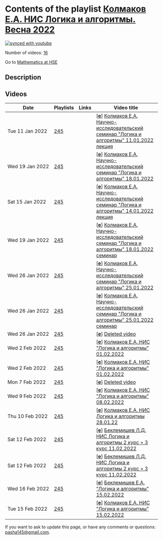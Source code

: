 # Contents of the playlist [Колмаков Е.А. НИС Логика и алгоритмы. Весна 2022](https://www.youtube.com/playlist?list=PLq3E5oubNNoBNrtJEokBSGXF4URtNBUWf)

[![synced with youtube](https://img.shields.io/github/last-commit/mathphysschool/mathphysschool.github.io/autoupdate1?label=synced%20with%20youtube)](https://github.com/mathphysschool/mathphysschool.github.io/commits/autoupdate1)

Number of videos: [16](#videos)

Go to [Mathematics at HSE](../README.md)

## Description



## Videos

|Date|Playlists|Links|Video title|
|---|---|---|---|
| Tue&nbsp;11&nbsp;Jan&nbsp;2022 | [245](../playlists/245 "Колмаков Е.А. НИС Логика и алгоритмы. Весна 2022") |  | [[**e**](https://studio.youtube.com/video/afhogDxHZhk/edit "Edit")] [Колмаков Е.А. Научно-исследовательский семинар &#34;Логика и алгоритмы&#34; 11.01.2022 лекция](https://www.youtube.com/watch?v=afhogDxHZhk&list=PLq3E5oubNNoBNrtJEokBSGXF4URtNBUWf) |
| Wed&nbsp;19&nbsp;Jan&nbsp;2022 | [245](../playlists/245 "Колмаков Е.А. НИС Логика и алгоритмы. Весна 2022") |  | [[**e**](https://studio.youtube.com/video/bomScCZjlsc/edit "Edit")] [Колмаков Е.А. Научно-исследовательский семинар &#34;Логика и алгоритмы&#34; 18.01.2022](https://www.youtube.com/watch?v=bomScCZjlsc&list=PLq3E5oubNNoBNrtJEokBSGXF4URtNBUWf) |
| Sat&nbsp;15&nbsp;Jan&nbsp;2022 | [245](../playlists/245 "Колмаков Е.А. НИС Логика и алгоритмы. Весна 2022") |  | [[**e**](https://studio.youtube.com/video/Py9eEqA0kZ8/edit "Edit")] [Колмаков Е.А. Научно-исследовательский семинар &#34;Логика и алгоритмы&#34; 14.01.2022 лекция](https://www.youtube.com/watch?v=Py9eEqA0kZ8&list=PLq3E5oubNNoBNrtJEokBSGXF4URtNBUWf) |
| Wed&nbsp;19&nbsp;Jan&nbsp;2022 | [245](../playlists/245 "Колмаков Е.А. НИС Логика и алгоритмы. Весна 2022") |  | [[**e**](https://studio.youtube.com/video/jrDZN1-hd-I/edit "Edit")] [Колмаков Е.А. Научно-исследовательский семинар &#34;Логика и алгоритмы&#34; 18.01.2022  семинар](https://www.youtube.com/watch?v=jrDZN1-hd-I&list=PLq3E5oubNNoBNrtJEokBSGXF4URtNBUWf) |
| Wed&nbsp;26&nbsp;Jan&nbsp;2022 | [245](../playlists/245 "Колмаков Е.А. НИС Логика и алгоритмы. Весна 2022") |  | [[**e**](https://studio.youtube.com/video/1LdJAzH0DbE/edit "Edit")] [Колмаков Е.А. Научно-исследовательский семинар &#34;Логика и алгоритмы&#34; 25.01.2022](https://www.youtube.com/watch?v=1LdJAzH0DbE&list=PLq3E5oubNNoBNrtJEokBSGXF4URtNBUWf) |
| Wed&nbsp;26&nbsp;Jan&nbsp;2022 | [245](../playlists/245 "Колмаков Е.А. НИС Логика и алгоритмы. Весна 2022") |  | [[**e**](https://studio.youtube.com/video/QbCoq8cwzP4/edit "Edit")] [Колмаков Е.А. Научно-исследовательский семинар &#34;Логика и алгоритмы&#34; 25.01.2022  семинар](https://www.youtube.com/watch?v=QbCoq8cwzP4&list=PLq3E5oubNNoBNrtJEokBSGXF4URtNBUWf) |
| Wed&nbsp;26&nbsp;Jan&nbsp;2022 | [245](../playlists/245 "Колмаков Е.А. НИС Логика и алгоритмы. Весна 2022") |  | [[**e**](https://studio.youtube.com/video/jcxZm6NUtPQ/edit "Edit")] [Deleted video](https://www.youtube.com/watch?v=jcxZm6NUtPQ&list=PLq3E5oubNNoBNrtJEokBSGXF4URtNBUWf "This video is unavailable.") |
| Wed&nbsp;2&nbsp;Feb&nbsp;2022 | [245](../playlists/245 "Колмаков Е.А. НИС Логика и алгоритмы. Весна 2022") |  | [[**e**](https://studio.youtube.com/video/XjAV31hA0E0/edit "Edit")] [Колмаков Е.А. НИС &#34;Логика и алгоритмы&#34; 01.02.2022](https://www.youtube.com/watch?v=XjAV31hA0E0&list=PLq3E5oubNNoBNrtJEokBSGXF4URtNBUWf) |
| Wed&nbsp;2&nbsp;Feb&nbsp;2022 | [245](../playlists/245 "Колмаков Е.А. НИС Логика и алгоритмы. Весна 2022") |  | [[**e**](https://studio.youtube.com/video/985LDX_zwM0/edit "Edit")] [Колмаков Е.А. НИС  &#34;Логика и алгоритмы&#34; 01.02.2022](https://www.youtube.com/watch?v=985LDX_zwM0&list=PLq3E5oubNNoBNrtJEokBSGXF4URtNBUWf) |
| Mon&nbsp;7&nbsp;Feb&nbsp;2022 | [245](../playlists/245 "Колмаков Е.А. НИС Логика и алгоритмы. Весна 2022") |  | [[**e**](https://studio.youtube.com/video/eLWiBHYq22M/edit "Edit")] [Deleted video](https://www.youtube.com/watch?v=eLWiBHYq22M&list=PLq3E5oubNNoBNrtJEokBSGXF4URtNBUWf "This video is unavailable.") |
| Wed&nbsp;9&nbsp;Feb&nbsp;2022 | [245](../playlists/245 "Колмаков Е.А. НИС Логика и алгоритмы. Весна 2022") |  | [[**e**](https://studio.youtube.com/video/yAnWMTrE85s/edit "Edit")] [Колмаков Е.А. НИС &#34;Логика и алгоритмы&#34; 08.02.2022](https://www.youtube.com/watch?v=yAnWMTrE85s&list=PLq3E5oubNNoBNrtJEokBSGXF4URtNBUWf) |
| Thu&nbsp;10&nbsp;Feb&nbsp;2022 | [245](../playlists/245 "Колмаков Е.А. НИС Логика и алгоритмы. Весна 2022") |  | [[**e**](https://studio.youtube.com/video/fjc7V8M_ZaQ/edit "Edit")] [Колмаков Е.А. НИС Логика и алгоритмы 28.01.22](https://www.youtube.com/watch?v=fjc7V8M_ZaQ&list=PLq3E5oubNNoBNrtJEokBSGXF4URtNBUWf) |
| Sat&nbsp;12&nbsp;Feb&nbsp;2022 | [245](../playlists/245 "Колмаков Е.А. НИС Логика и алгоритмы. Весна 2022") |  | [[**e**](https://studio.youtube.com/video/9fsTuUVwNRY/edit "Edit")] [Беклемишев Л.Д. НИС Логика и алгоритмы 2 курс + 3 курс 11.02.2022](https://www.youtube.com/watch?v=9fsTuUVwNRY&list=PLq3E5oubNNoBNrtJEokBSGXF4URtNBUWf) |
| Sat&nbsp;12&nbsp;Feb&nbsp;2022 | [245](../playlists/245 "Колмаков Е.А. НИС Логика и алгоритмы. Весна 2022") |  | [[**e**](https://studio.youtube.com/video/AGlzICdi9O4/edit "Edit")] [Беклемишев Л.Д. НИС Логика и алгоритмы 2 курс + 3 курс 11.02.2022](https://www.youtube.com/watch?v=AGlzICdi9O4&list=PLq3E5oubNNoBNrtJEokBSGXF4URtNBUWf) |
| Wed&nbsp;16&nbsp;Feb&nbsp;2022 | [245](../playlists/245 "Колмаков Е.А. НИС Логика и алгоритмы. Весна 2022") |  | [[**e**](https://studio.youtube.com/video/PDwrEWFXlHs/edit "Edit")] [Беклемишев Е.А. &#34;Логика и алгоритмы&#34; 15.02.2022](https://www.youtube.com/watch?v=PDwrEWFXlHs&list=PLq3E5oubNNoBNrtJEokBSGXF4URtNBUWf) |
| Tue&nbsp;15&nbsp;Feb&nbsp;2022 | [245](../playlists/245 "Колмаков Е.А. НИС Логика и алгоритмы. Весна 2022") |  | [[**e**](https://studio.youtube.com/video/uI2G0QwWHJg/edit "Edit")] [Колмаков Е.А. НИС &#34;Логика и алгоритмы&#34; 15.02.2022](https://www.youtube.com/watch?v=uI2G0QwWHJg&list=PLq3E5oubNNoBNrtJEokBSGXF4URtNBUWf) |


 If you want to ask to update this page, or have any comments or questions: <pasha145@gmail.com>.